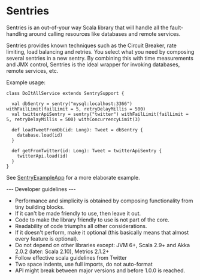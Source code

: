 Sentries
===============

Sentries is an out-of-your way Scala library that will handle all the fault-handling
around calling resources like databases and remote services.

Sentries provides known techniques such as the Circuit Breaker, rate limiting,
load balancing and retries. You select what you need by composing several sentries
in a new sentry.
By combining this with time measurements and JMX control, Sentries is the ideal wrapper
for invoking databases, remote services, etc.

Example usage:

    class DoItAllService extends SentrySupport {

      val dbSentry = sentry("mysql:localhost:3366") withFailLimit(failLimit = 5, retryDelayMillis = 500)
      val twitterApiSentry = sentry("twitter") withFailLimit(failLimit = 5, retryDelayMillis = 500) withConcurrencyLimit(3)

      def loadTweetFromDb(id: Long): Tweet = dbSentry {
        database.load(id)
      }

      def getFromTwitter(id: Long): Tweet = twitterApiSentry {
        twitterApi.load(id)
      }
    }

See [SentryExampleApp](/src/main/scala/nl/grons/sentries/examples/SentryExampleApp.scala) for a more elaborate example.

--- Developer guidelines ---

* Performance and simplicity is obtained by composing functionality from tiny building blocks.
* If it can't be made friendly to use, then leave it out.
* Code to make the library friendly to use is not part of the core.
* Readability of code triumphs all other considerations.
* If it doesn't perform, make it optional (this basically means that almost every feature is optional).
* Do not depend on other libraries except: JVM 6+, Scala 2.9+ and Akka 2.0.2 (later: Scala 2.10), Metrics 2.1.2+
* Follow effective scala guidelines from Twitter
* Two space indents, use full imports, do not auto-format
* API might break between major versions and before 1.0.0 is reached.
